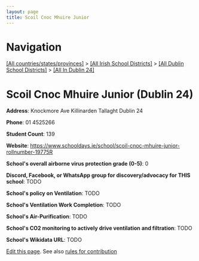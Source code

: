 ```yaml
---
layout: page
title: Scoil Cnoc Mhuire Junior
---
```

# Navigation

[[All countries/states/provinces]](../../../..) > [[All Irish School Districts]](../../..) > [[All Dublin School Districts]](../..) > [[All In Dublin 24]](..)

# Scoil Cnoc Mhuire Junior (Dublin 24)

**Address**: Knockmore Ave Killinarden Tallaght Dublin 24

**Phone**: 01 4525266

**Student Count**: 139

**Website**: <https://www.schooldays.ie/school/scoil-cnoc-mhuire-junior-rollnumber-19775R>

**School's overall airborne virus protection grade (0-5)**: 0

**Discord, Facebook, or WhatsApp group for discovery/advocacy for THIS school**: TODO

**School's policy on Ventilation**: TODO

**School's Ventilation Work Completion**: TODO

**School's Air-Purification**: TODO

**School's CO2 monitoring to actively drive ventilation and filtration**: TODO

**School's Wikidata URL**: TODO


[Edit this page](https://github.com/ventilate-schools/Ireland/edit/main/./Dublin_24/Scoil_Cnoc_Mhuire_Junior.md). See also [rules for contribution](../../../contribution-rules/)
